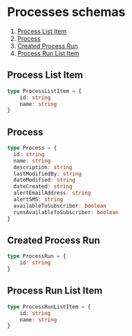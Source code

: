 # Processes schemas

1. [Process List Item](#process-list-item)
2. [Process](#process)
3. [Created Process Run](#created-process-run)
4. [Process Run List Item](#process-run-list-item)

## Process List Item

```typescript
type ProcessListItem = {
    id: string
    name: string
}
```

## Process

```typescript
type Process = {
  id: string
  name: string
  description: string
  lastModifiedBy: string
  dateModified: string
  dateCreated: string
  alertEmailAddress: string
  alertSMS: string
  availableToSubscriber: boolean
  runsAvailableToSubscriber: boolean
}
```

## Created Process Run

```typescript
type ProcessRun = {
    id: string
}
```

## Process Run List Item

```typescript
type ProcessRunListItem = {
    id: string
    name: string
}